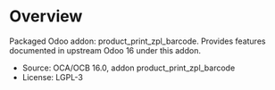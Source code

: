 # Overview

Packaged Odoo addon: product_print_zpl_barcode. Provides features documented in upstream Odoo 16 under this addon.

- Source: OCA/OCB 16.0, addon product_print_zpl_barcode
- License: LGPL-3
